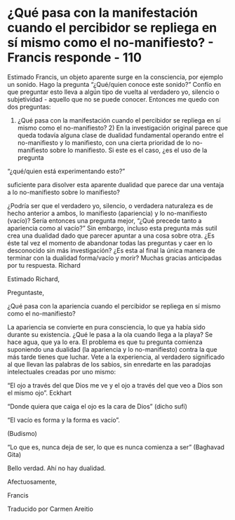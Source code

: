 # ¿Qué pasa con la manifestación cuando el percibidor se repliega en sí mismo como el no-manifiesto? - Francis responde - 110

Estimado Francis, un objeto aparente surge en la consciencia, por ejemplo un sonido. Hago la pregunta “¿Qué/quien conoce este sonido?” Confío en que preguntar esto lleva a algún tipo de vuelta al verdadero yo, silencio o subjetividad - aquello que no se puede conocer. Entonces me quedo con dos preguntas: 

1) ¿Qué pasa con la manifestación cuando el percibidor se repliega en sí mismo como el no-manifiesto? 2) En la investigación original parece que queda todavía alguna clase de dualidad fundamental operando entre el no-manifiesto y lo manifiesto, con una cierta prioridad de lo no-manifiesto sobre lo manifiesto. Si este es el caso, ¿es el uso de la pregunta

“¿qué/quien está experimentando esto?”

suficiente para disolver esta aparente dualidad que parece dar una ventaja a lo no-manifiesto sobre lo manifiesto?

¿Podría ser que el verdadero yo, silencio, o verdadera naturaleza es de hecho anterior a ambos, lo manifiesto (apariencia) y lo no-manifiesto (vacío)? Sería entonces una pregunta mejor, “¿Qué precede tanto a apariencia como al vacío?” Sin embargo, incluso esta pregunta más sutil crea una dualidad dado que parecer apuntar a una cosa sobre otra. ¿Es éste tal vez el momento de abandonar todas las preguntas y caer en lo desconocido sin más investigación? ¿Es esta al final la única manera de terminar con la dualidad forma/vacío y morir? Muchas gracias anticipadas por tu respuesta. Richard

Estimado Richard,

Preguntaste,

¿Qué pasa con la apariencia cuando el percibidor se repliega en sí mismo como el no-manifiesto?

La apariencia se convierte en pura consciencia, lo que ya había sido durante su existencia. ¿Qué le pasa a la ola cuando llega a la playa? Se hace agua, que ya lo era. El problema es que tu pregunta comienza suponiendo una dualidad (la apariencia y lo no-manifiesto) contra la que más tarde tienes que luchar. Vete a la experiencia, al verdadero significado al que llevan las palabras de los sabios, sin enredarte en las paradojas intelectuales creadas por uno mismo: 

“El ojo a través del que Dios me ve y el ojo a través del que veo a Dios son el mismo ojo”. Eckhart

“Donde quiera que caiga el ojo es la cara de Dios” (dicho sufí)

“El vacío es forma y la forma es vacío”.

(Budismo) 

“Lo que es, nunca deja de ser, lo que es nunca comienza a ser” (Baghavad Gita)

Bello verdad. Ahí no hay dualidad.

Afectuosamente, 

Francis

Traducido por Carmen Areitio

